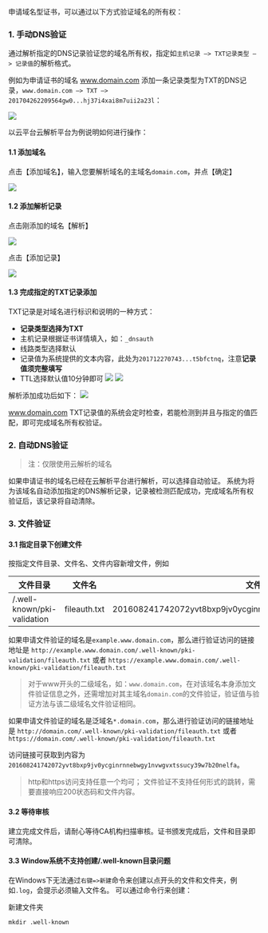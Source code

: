 申请域名型证书，可以通过以下方式验证域名的所有权：

### 1. 手动DNS验证
通过解析指定的DNS记录验证您的域名所有权，指定如`主机记录 –> TXT记录类型 –> 记录值`的解析格式。

例如为申请证书的域名 www.domain.com 添加一条记录类型为TXT的DNS记录，`www.domain.com –> TXT –> 201704262209564gw0...hj37i4xai8m7uii2a23l`：

![](http://imgcache.tcecqpoc.fsphere.cn/image/mc.qcloudimg.com/static/img/817e158a70e3ae78741f07bec6798b38/1.png)

以云平台云解析平台为例说明如何进行操作：

#### 1.1 添加域名

点击【添加域名】，输入您要解析域名的主域名`domain.com`，并点【确定】

![](http://imgcache.tcecqpoc.fsphere.cn/image/mc.qcloudimg.com/static/img/3c906608a8759c24cf9bd0391c74c896/1.png)

#### 1.2 添加解析记录

点击刚添加的域名【解析】

![](http://imgcache.tcecqpoc.fsphere.cn/image/mc.qcloudimg.com/static/img/db4edbdb57ddaee7f028e04d133c8258/3.png)

点击【添加记录】

![](http://imgcache.tcecqpoc.fsphere.cn/image/mc.qcloudimg.com/static/img/cc84a183208a3af200f167beb40e51de/4.png)

#### 1.3 完成指定的TXT记录添加

TXT记录是对域名进行标识和说明的一种方式：

- **记录类型选择为TXT**
- 主机记录根据证书详情填入，如：`_dnsauth`
- 线路类型选择默认
- 记录值为系统提供的文本内容，此处为`201712270743...t5bfctnq`，注意**记录值须完整填写**
- TTL选择默认值10分钟即可
![](http://imgcache.tcecqpoc.fsphere.cn/image/mc.qcloudimg.com/static/img/0f7c49c7971467e6f4c89303a333b971/image.png)
![](http://imgcache.tcecqpoc.fsphere.cn/image/mc.qcloudimg.com/static/img/22ce9c1e4ea5a499f79e3bdfe603b512/image.png)

解析添加成功后如下：
![](http://imgcache.tcecqpoc.fsphere.cn/image/mc.qcloudimg.com/static/img/005d697fa984fa7af8cfc721f1a7ad3b/image.png)

www.domain.com TXT记录值的系统会定时检查，若能检测到并且与指定的值匹配，即可完成域名所有权验证。

### 2. 自动DNS验证
> 注：仅限使用云解析的域名

如果申请证书的域名已经在云解析平台进行解析，可以选择自动验证。
系统为将为该域名自动添加指定的DNS解析记录，记录被检测匹配成功，完成域名所有权验证后，该记录将自动清除。

### 3. 文件验证

#### 3.1 指定目录下创建文件
按指定文件目录、文件名、文件内容新增文件，例如

| 文件目录| 文件名 |文件内容 |
|---------|---------|---------|
| /.well-known/pki-validation | fileauth.txt | 201608241742072yvt8bxp9jv0ycginrnnebwgy1nvwgvxtssucy39w7b20nelfa |

如果申请文件验证的域名是`example.www.domain.com`，那么进行验证访问的链接地址是 `http://example.www.domain.com/.well-known/pki-validation/fileauth.txt` 或者 `https://example.www.domain.com/.well-known/pki-validation/fileauth.txt`  

> 对于www开头的二级域名，如：`www.domain.com`，在对该域名本身添加文件验证信息之外，还需增加对其主域名`domain.com`的文件验证，验证值与验证方法与该二级域名文件验证相同。  

如果申请文件验证的域名是泛域名`*.domain.com`，那么进行验证访问的链接地址是 `http://domain.com/.well-known/pki-validation/fileauth.txt` 或者 `https://domain.com/.well-known/pki-validation/fileauth.txt`

访问链接可获取到内容为`201608241742072yvt8bxp9jv0ycginrnnebwgy1nvwgvxtssucy39w7b20nelfa`。

> http和https访问支持任意一个均可；
> 文件验证不支持任何形式的跳转，需要直接响应200状态码和文件内容。

#### 3.2 等待审核
建立完成文件后，请耐心等待CA机构扫描审核。证书颁发完成后，文件和目录即可清除。

#### 3.3 Window系统不支持创建/.well-known目录问题
在Windows下无法通过`右键=>新建`命令来创建以点开头的文件和文件夹，例如`.log`，会提示必须输入文件名。
可以通过命令行来创建：

新建文件夹
```
mkdir .well-known
```
